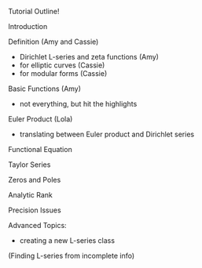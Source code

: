 Tutorial Outline!

Introduction


Definition (Amy and Cassie)
  - Dirichlet L-series and zeta functions (Amy)
  - for elliptic curves (Cassie)
  - for modular forms  (Cassie)


Basic Functions (Amy)
  - not everything, but hit the highlights


Euler Product (Lola)
  - translating between Euler product and Dirichlet series


Functional Equation


Taylor Series


Zeros and Poles


Analytic Rank


Precision Issues


Advanced Topics:
  - creating a new L-series class


(Finding L-series from incomplete info)

